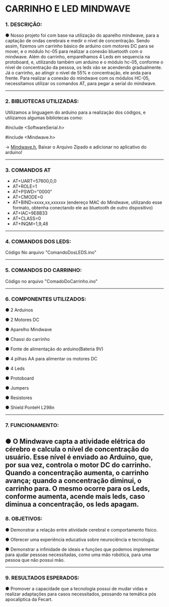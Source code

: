 # CARRINHO E LED MINDWAVE

### 1. DESCRIÇÃO:

 ● Nosso projeto foi com base na utilização do aparelho mindwave, para a captação de ondas cerebrais e medir o nível de concentração. Sendo assim, fizemos um carrinho básico de arduino com motores DC para se mover, e o módulo  hc-05 para realizar a conexão bluetooth com o mindwave. Além do carrinho, emparelhamos 4 Leds em sequencia na protoboard, e, utilizando também um arduino e o módulo hc-05, conforme o nível de concentração da pessoa, os leds vão se acendendo gradualmente. Já o carrinho, ao atingir o nível de 55% e concentração, ele anda para frente. Para realizar a conexão do mindwave com os módulos HC-05, necessitamos utilizar os comandos AT, para pegar a serial do mindwave.

---

### 2. BIBLIOTECAS UTILIZADAS:

Utilizamos a linguagem do arduino para a realização dos códigos, e utilizamos algumas bibliotecas como:

#include <SoftwareSerial.h>

#include <Mindwave.h> 
  
  -> [Mindwave.h](https://github.com/orgicus/Mindwave.git), Baixar o Arquivo Zipado e adicionar no aplicativo do arduino!

---

### 3. COMANDOS AT
- AT+UART=57600,0,0
- AT+ROLE=1
- AT+PSWD="0000"
- AT+CMODE=0
- AT+BIND=xxxx,xx,xxxxxx (endereço MAC do Mindwave, utilizando esse formato, obtenha conectando ele ao bluetooth de outro dispositivo)
- AT+IAC=9E8B33
- AT+CLASS=0
- AT+INQM=1,9,48
---

### 4. COMANDOS DOS LEDS:

Código No arquivo "ComandoDosLEDS.ino"

---

### 5. COMANDOS DO CARRINHO:

Código no arquivo "ComadoDoCarrinho.ino"

---

### 6. COMPONENTES UTILIZADOS:

● 2 Arduinos

● 2 Motores DC

● Aparelho Mindwave

● Chassi do carrinho

● Fonte de alimentação do arduino(Bateria 9V)

● 4 pilhas AA para alimentar os motores DC

● 4 Leds

● Protoboard

● Jumpers

● Resistores

● Shield PonteH L298n


---
### 7. FUNCIONAMENTO:

  ● O Mindwave capta a atividade elétrica do cérebro e calcula o nível de concentração do usuário. Esse nível é enviado ao Arduino, que, por sua vez, controla o motor DC do carrinho. Quando a concentração aumenta, o carrinho avança; quando a concentração diminui, o carrinho para. O mesmo ocorre para os Leds, conforme aumenta, acende mais leds, caso diminua a concentração, os leds apagam.
---
### 8. OBJETIVOS:
  
  ● Demonstrar a relação entre atividade cerebral e comportamento físico.
  
  ● Oferecer uma experiência educativa sobre neurociência e tecnologia.
  
  ● Demonstrar a infinidade de ideais e funções que podemos implementar para ajudar pessoas necessitadas, como uma mão robótica, para uma pessoa que não possui mão.


---
### 9. RESULTADOS ESPERADOS:

  ● Promover a capacidade que a tecnologia possui de mudar vidas e realizar adaptações para casos necessitados, pessando na temática pós apocaliptica da Fecart.

